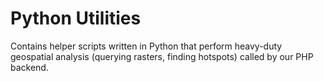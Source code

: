 # Python Utilities

Contains helper scripts written in Python that perform heavy-duty geospatial analysis (querying rasters, finding hotspots) called by our PHP backend.
